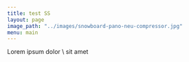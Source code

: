 ```yaml
---
title: test SS
layout: page
image_path: "../images/snowboard-pano-neu-compressor.jpg"
menu: main
---
```


Lorem ipsum dolor \\
sit amet